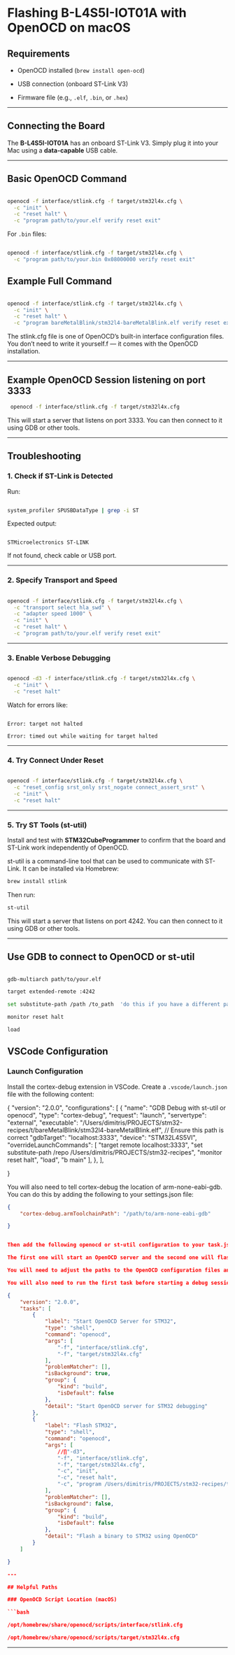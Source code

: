 
# Flashing B-L4S5I-IOT01A with OpenOCD on macOS

## Requirements

- OpenOCD installed (`brew install open-ocd`)

- USB connection (onboard ST-Link V3)

- Firmware file (e.g., `.elf`, `.bin`, or `.hex`)

---

## Connecting the Board

The **B-L4S5I-IOT01A** has an onboard ST-Link V3. Simply plug it into your Mac using a ****data-capable**** USB cable.

---

## Basic OpenOCD Command

```bash

openocd -f interface/stlink.cfg -f target/stm32l4x.cfg \
  -c "init" \
  -c "reset halt" \
  -c "program path/to/your.elf verify reset exit"

```

For `.bin` files:

```bash

openocd -f interface/stlink.cfg -f target/stm32l4x.cfg \
  -c "program path/to/your.bin 0x08000000 verify reset exit"

```

## Example Full Command

```bash

openocd -f interface/stlink.cfg -f target/stm32l4x.cfg \
  -c "init" \
  -c "reset halt" \
  -c "program bareMetalBlink/stm32l4-bareMetalBlink.elf verify reset exit"

```

The stlink.cfg file is one of OpenOCD’s built-in interface configuration files. You don’t need to write it yourself.f — it comes with the OpenOCD installation.

---

## Example OpenOCD Session listening on port 3333

```bash
 openocd -f interface/stlink.cfg -f target/stm32l4x.cfg

```

This will start a server that listens on port 3333. You can then connect to it using GDB or other tools.

---

## Troubleshooting

### 1. Check if ST-Link is Detected

Run:

```bash

system_profiler SPUSBDataType | grep -i ST

```

Expected output:

```

STMicroelectronics ST-LINK

```

If not found, check cable or USB port.

---

### 2. Specify Transport and Speed

```bash

openocd -f interface/stlink.cfg -f target/stm32l4x.cfg \
  -c "transport select hla_swd" \
  -c "adapter speed 1000" \
  -c "init" \
  -c "reset halt" \
  -c "program path/to/your.elf verify reset exit"

```

---

### 3. Enable Verbose Debugging

```bash

openocd -d3 -f interface/stlink.cfg -f target/stm32l4x.cfg \
  -c "init" \
  -c "reset halt"

```

Watch for errors like:

```

Error: target not halted

Error: timed out while waiting for target halted

```

---

### 4. Try Connect Under Reset

```bash

openocd -f interface/stlink.cfg -f target/stm32l4x.cfg \
  -c "reset_config srst_only srst_nogate connect_assert_srst" \
  -c "init" \
  -c "reset halt"

```

---

### 5. Try ST Tools (st-util)

Install and test with **STM32CubeProgrammer** to confirm that the board and ST-Link work independently of OpenOCD.

st-util is a command-line tool that can be used to communicate with ST-Link. It can be installed via Homebrew:

```bash 
brew install stlink

```

Then run:

```bash 
st-util

```

This will start a server that listens on port 4242. You can then connect to it using GDB or other tools.

---

## Use GDB to connect to OpenOCD or st-util



```bash

gdb-multiarch path/to/your.elf

target extended-remote :4242

set substitute-path /path /to_path  'do this if you have a different path'

monitor reset halt

load

```


## VSCode Configuration 

### Launch Configuration 
Install the cortex-debug extension in VSCode. Create a `.vscode/launch.json` file with the following content:

{
    "version": "2.0.0",
    "configurations": [
        {
            "name": "GDB Debug with st-util or openocd",
            "type": "cortex-debug",
            "request": "launch",
            "servertype": "external",
            "executable": "/Users/dimitris/PROJECTS/stm32-recipes/t/bareMetalBlink/stm32l4-bareMetalBlink.elf", // Ensure this path is correct
            "gdbTarget": "localhost:3333",
            "device": "STM32L4S5VI", 
            "overrideLaunchCommands": [
                "target remote localhost:3333",
                "set substitute-path /repo /Users/dimitris/PROJECTS/stm32-recipes",
                "monitor reset halt",
                "load",
                "b main"
            ],
        },
    ],
  
}

You will also need to tell cortex-debug the location of arm-none-eabi-gdb. You can do this by adding the following to your settings.json file:

```json 
{
    "cortex-debug.armToolchainPath": "/path/to/arm-none-eabi-gdb"

}


Then add the following openocd or st-util configuration to your task.json file:

The first one will start an OpenOCD server and the second one will flash the STM32 device.

You will need to adjust the paths to the OpenOCD configuration files and the path to your firmware file.

You will also need to run the first task before starting a debug session, using the launch.json file above.

{
    "version": "2.0.0",
    "tasks": [
        {
            "label": "Start OpenOCD Server for STM32",
            "type": "shell",
            "command": "openocd",
            "args": [
                "-f", "interface/stlink.cfg",
                "-f", "target/stm32l4x.cfg"
            ],
            "problemMatcher": [],
            "isBackground": true,
            "group": {
                "kind": "build",
                "isDefault": false
            },
            "detail": "Start OpenOCD server for STM32 debugging"
        },
        {
            "label": "Flash STM32",
            "type": "shell",
            "command": "openocd",
            "args": [
                //∏"-d3",
                "-f", "interface/stlink.cfg",
                "-f", "target/stm32l4x.cfg",
                "-c", "init",
                "-c", "reset halt",
                "-c", "program /Users/dimitris/PROJECTS/stm32-recipes/t/bareMetalBlink/stm32l4-bareMetalBlink.elf verify reset exit"
            ],
            "problemMatcher": [],
            "isBackground": false,
            "group": {
                "kind": "build",
                "isDefault": false
            },
            "detail": "Flash a binary to STM32 using OpenOCD"
        }
    ]

}

---

## Helpful Paths

### OpenOCD Script Location (macOS)

```bash

/opt/homebrew/share/openocd/scripts/interface/stlink.cfg

/opt/homebrew/share/openocd/scripts/target/stm32l4x.cfg

```

---
